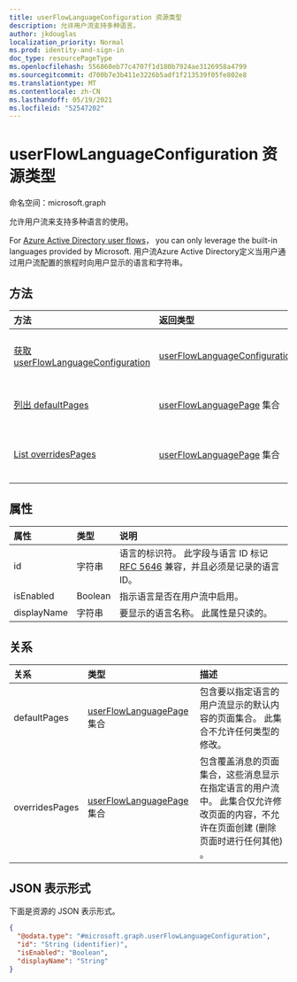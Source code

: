 ```yaml
---
title: userFlowLanguageConfiguration 资源类型
description: 允许用户流支持多种语言。
author: jkdouglas
localization_priority: Normal
ms.prod: identity-and-sign-in
doc_type: resourcePageType
ms.openlocfilehash: 556860eb77c4707f1d180b7924ae3126958a4799
ms.sourcegitcommit: d700b7e3b411e3226b5adf1f213539f05fe802e8
ms.translationtype: MT
ms.contentlocale: zh-CN
ms.lasthandoff: 05/19/2021
ms.locfileid: "52547202"
---
```

# <a name="userflowlanguageconfiguration-resource-type"></a>userFlowLanguageConfiguration 资源类型

命名空间：microsoft.graph

允许用户流来支持多种语言的使用。

For [Azure Active Directory user flows](/azure/active-directory/external-identities/user-flow-customize-language)， you can only leverage the built-in languages provided by Microsoft. 用户流Azure Active Directory定义当用户通过用户流配置的旅程时向用户显示的语言和字符串。

## <a name="methods"></a>方法

|方法|返回类型|说明|
|:---|:---|:---|
|[获取 userFlowLanguageConfiguration](../api/userflowlanguageconfiguration-get.md)|[userFlowLanguageConfiguration](../resources/userflowlanguageconfiguration.md)|读取 [userFlowLanguageConfiguration](../resources/userflowlanguageconfiguration.md) 对象的属性和关系。 这些对象表示用户流中可用的语言。|
|[列出 defaultPages](../api/userflowlanguageconfiguration-list-defaultpages.md)|[userFlowLanguagePage](../resources/userflowlanguagepage.md) 集合|从 defaultPages 导航属性获取 userFlowLanguagePage 资源。 表示用户流中的默认用户旅程。|
|[List overridesPages](../api/userflowlanguageconfiguration-list-overridespages.md)|[userFlowLanguagePage](../resources/userflowlanguagepage.md) 集合|从 overridesPages 导航属性获取 userFlowLanguagePage 资源。 表示用户流中的用户旅程的自定义体验。|

## <a name="properties"></a>属性

|属性|类型|说明|
|:---|:---|:---|
|id|字符串|语言的标识符。 此字段与语言 ID 标记 [RFC 5646](https://tools.ietf.org/html/rfc5646) 兼容，并且必须是记录的语言 ID。|
|isEnabled|Boolean|指示语言是否在用户流中启用。|
|displayName|字符串|要显示的语言名称。 此属性是只读的。|

## <a name="relationships"></a>关系

|关系|类型|描述|
|:---|:---|:---|
|defaultPages|[userFlowLanguagePage](../resources/userflowlanguagepage.md) 集合|包含要以指定语言的用户流显示的默认内容的页面集合。 此集合不允许任何类型的修改。|
|overridesPages|[userFlowLanguagePage](../resources/userflowlanguagepage.md) 集合|包含覆盖消息的页面集合，这些消息显示在指定语言的用户流中。 此集合仅允许修改页面的内容，不允许在页面创建 (删除页面时进行任何其他) 。|

## <a name="json-representation"></a>JSON 表示形式

下面是资源的 JSON 表示形式。
<!-- {
  "blockType": "resource",
  "keyProperty": "id",
  "@odata.type": "microsoft.graph.userFlowLanguageConfiguration",
  "openType": false
}
-->

``` json
{
  "@odata.type": "#microsoft.graph.userFlowLanguageConfiguration",
  "id": "String (identifier)",
  "isEnabled": "Boolean",
  "displayName": "String"
}
```
